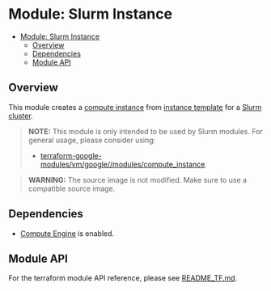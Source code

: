 # Module: Slurm Instance

<!-- mdformat-toc start --slug=github --no-anchors --maxlevel=6 --minlevel=1 -->

- [Module: Slurm Instance](#module-slurm-instance)
  - [Overview](#overview)
  - [Dependencies](#dependencies)
  - [Module API](#module-api)

<!-- mdformat-toc end -->

## Overview

This module creates a [compute instance](../../../docs/glossary.md#vm) from [instance template](../../../docs/glossary.md#instance-template) for a [Slurm cluster](../slurm_cluster/README.md).

> **NOTE:**
> This module is only intended to be used by Slurm modules.
> For general usage, please consider using:
>
> - [terraform-google-modules/vm/google//modules/compute_instance](https://registry.terraform.io/modules/terraform-google-modules/vm/google/latest/submodules/compute_instance).

> **WARNING:**
> The source image is not modified.
> Make sure to use a compatible source image.

## Dependencies

- [Compute Engine](../../../docs/glossary.md#compute-engine) is enabled.

## Module API

For the terraform module API reference, please see [README_TF.md](./README_TF.md).
